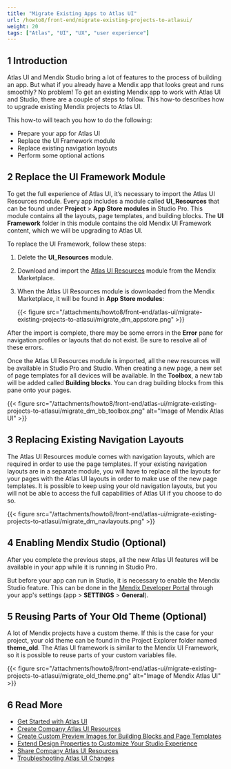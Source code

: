```yaml
---
title: "Migrate Existing Apps to Atlas UI"
url: /howto8/front-end/migrate-existing-projects-to-atlasui/
weight: 20
tags: ["Atlas", "UI", "UX", "user experience"]
---
```


## 1 Introduction

Atlas UI and Mendix Studio bring a lot of features to the process of building an app. But what if you already have a Mendix app that looks great and runs smoothly? No problem! To get an existing Mendix app to work with Atlas UI and Studio, there are a couple of steps to follow. This how-to describes how to upgrade existing Mendix projects to Atlas UI.

This how-to will teach you how to do the following:

* Prepare your app for Atlas UI
* Replace the UI Framework module
* Replace existing navigation layouts
* Perform some optional actions

## 2 Replace the UI Framework Module

To get the full experience of Atlas UI, it’s necessary to import the Atlas UI Resources module. Every app includes a module called **UI_Resources** that can be found under **Project** > **App Store modules** in Studio Pro. This module contains all the layouts, page templates, and building blocks. The **UI Framework** folder in this module contains the old Mendix UI Framework content, which we will be upgrading to Atlas UI.

To replace the UI Framework, follow these steps:

1. Delete the **UI_Resources** module.
2. Download and import the [Atlas UI Resources](/appstore/modules/atlas-ui-resources/) module from the Mendix Marketplace.
3. When the Atlas UI Resources module is downloaded from the Mendix Marketplace, it will be found in **App Store modules**:

    {{< figure src="/attachments/howto8/front-end/atlas-ui/migrate-existing-projects-to-atlasui/migrate_dm_appstore.png" >}}

After the import is complete, there may be some errors in the **Error** pane for navigation profiles or layouts that do not exist. Be sure to resolve all of these errors.

Once the Atlas UI Resources module is imported, all the new resources will be available in Studio Pro and Studio. When creating a new page, a new set of page templates for all devices will be available. In the **Toolbox**, a new tab will be added called **Building blocks**. You can drag building blocks from this pane onto your pages.

{{< figure src="/attachments/howto8/front-end/atlas-ui/migrate-existing-projects-to-atlasui/migrate_dm_bb_toolbox.png" alt="Image of Mendix Atlas UI" >}}

## 3 Replacing Existing Navigation Layouts

The Atlas UI Resources module comes with navigation layouts, which are required in order to use the page templates. If your existing navigation layouts are in a separate module, you will have to replace all the layouts for your pages with the Atlas UI layouts in order to make use of the new page templates. It is possible to keep using your old navigation layouts, but you will not be able to access the full capabilities of Atlas UI if you choose to do so.

{{< figure src="/attachments/howto8/front-end/atlas-ui/migrate-existing-projects-to-atlasui/migrate_dm_navlayouts.png" >}}

## 4 Enabling Mendix Studio (Optional)

After you complete the previous steps, all the new Atlas UI features will be available in your app while it is running in Studio Pro.

But before your app can run in Studio, it is necessary to enable the Mendix Studio feature. This can be done in the [Mendix Developer Portal](https://sprintr.home.mendix.com/index.html) through your app's settings (app > **SETTINGS** > **General**).

## 5 Reusing Parts of Your Old Theme (Optional)

A lot of Mendix projects have a custom theme. If this is the case for your project, your old theme can be found in the Project Explorer folder named **theme_old**. The Atlas UI framework is similar to the Mendix UI Framework, so it is possible to reuse parts of your custom variables file.

{{< figure src="/attachments/howto8/front-end/atlas-ui/migrate-existing-projects-to-atlasui/migrate_old_theme.png" alt="Image of Mendix Atlas UI" >}}

## 6 Read More

* [Get Started with Atlas UI](/howto8/front-end/get-started-with-atlasui/)
* [Create Company Atlas UI Resources](/howto8/front-end/create-company-atlas-ui-resources/)
* [Create Custom Preview Images for Building Blocks and Page Templates](/howto8/front-end/create-custom-preview-images-for-building-blocks-and-page-templates/)
* [Extend Design Properties to Customize Your Studio Experience](/howto8/front-end/extend-design-properties-to-customize/)
* [Share Company Atlas UI Resources](/howto8/front-end/share-company-atlas-ui-resources/)
* [Troubleshooting Atlas UI Changes](/refguide8/migration-atlas/)

